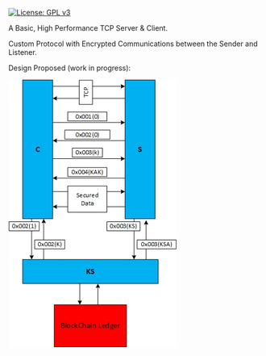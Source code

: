 
[![License: GPL v3](https://img.shields.io/badge/License-GPL%20v3-blue.svg)](https://www.gnu.org/licenses/gpl-3.0)

A Basic, High Performance TCP Server & Client.

Custom Protocol with Encrypted Communications between the Sender and Listener.

Design Proposed (work in progress):

![](https://github.com/TD4B/BasicTCP/blob/master/images/tcpdesign.jpg)